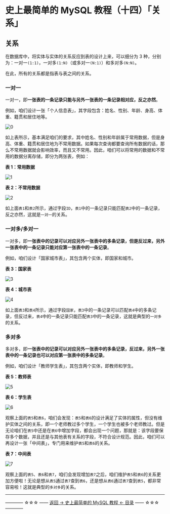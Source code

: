 # 史上最简单的 MySQL 教程（十四）「关系」

## 关系

在数据库中，将实体与实体的关系反应到表的设计上来，可以细分为 3 种，分别为：一对一`(1:1)`，一对多`(1:N)`（或多对一`(N:1)`）和多对多`(N:N)`。

在此，所有的关系都是指表与表之间的关系。

### 一对一

一对一，即**一张表的一条记录只能与另外一张表的一条记录相对应，反之亦然**。

例如，咱们设计一张「个人信息表」，其字段包含：姓名、性别、年龄、身高、体重、籍贯和居住地等。

![0](http://img.blog.csdn.net/20170601085452637)

如上表所示，基本满足咱们的要求，其中姓名、性别和年龄属于常用数据，但是身高、体重、籍贯和居住地为不常用数据。如果每次查询都要查询所有数据的话，那么不常用数据就会影响效率，而且又不常用。因此，咱们可以将常用的数据和不常用的数据分离存储，即分为两张表，例如：

**表 1：常用数据**

![1](http://img.blog.csdn.net/20170601085511060)

**表 2：不常用数据**

![2](http://img.blog.csdn.net/20170601085527435)

如上面`表1`和`表2`所示，通过字段`ID`，`表1`中的一条记录只能匹配`表2`中的一条记录，反之亦然，这就是`一对一`的关系。

### 一对多/多对一

一对多，即**一张表中的记录可以对应另外一张表中的多条记录，但是反过来，另外一张表中的一条记录只能对应第一张表中的一条记录**。

例如，咱们设计「国家城市表」，其包含两个实体，即国家和城市。

**表 3：国家表**

![3](http://img.blog.csdn.net/20170601085541820)

**表 4：城市表**

![4](http://img.blog.csdn.net/20170601085555233)

如上面`表3`和`表4`所示，通过字段`国家`，`表3`中的一条记录可以匹配`表4`中的多条记录，但反过来，`表4`中的一条记录只能匹配`表3`中的一条记录，这就是典型的`一对多`的关系。

### 多对多

多对多，即**一张表中的记录可以对应另外一张表中的多条记录，反过来，另外一张表中的一条记录也可以对应第一张表中的多条记录**。

例如，咱们设计「教师学生表」，其包含两个实体，即教师和学生。

**表 5：教师表**

![5](http://img.blog.csdn.net/20170601085610524)

**表 6：学生表**

![6](http://img.blog.csdn.net/20170601085624014)

观察上面的`表5`和`表6`，咱们会发现：`表5`和`表6`的设计满足了实体的属性，但没有维护实体之间的关系，即一个老师教过多个学生，一个学生也被多个老师教过。但是无论咱们在`表5`中还是在`表6`中增加字段，都会出现一个问题，那就是：该字段要保存多个数据，并且还是与其他表有关系的字段，不符合设计规范。因此，咱们可以再设计一张「中间表」，专门用来维护`表5`和`表6`的关系。

**表 7：中间表**

![7](http://img.blog.csdn.net/20170601085636952)

观察上面的`表5`、`表6`和`表7`，咱们会发现增加`表7`之后，咱们维护`表5`和`表6`的关系更加方便啦！无论是想从`表5`通过`表7`查到`表6`，还是想从`表6`通过`表7`查到`表5`，都非常容易啦！这就是典型的`多对多`的关系。


----------
———— ☆☆☆ —— [返回 -> 史上最简单的 MySQL 教程 <- 目录](https://github.com/guobinhit/mysql-tutorial/blob/master/README.md) —— ☆☆☆ ————
